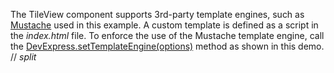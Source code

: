 The TileView component supports 3rd-party template engines, such as <a href="http://mustache.github.io/" target="_blank">Mustache</a> used in this example. A custom template is defined as a script in the _index.html_ file. To enforce the use of the Mustache template engine, call the [DevExpress.setTemplateEngine(options)](/Documentation/ApiReference/Common/Utils/#setTemplateEngineoptions) method as shown in this demo.
// _split_